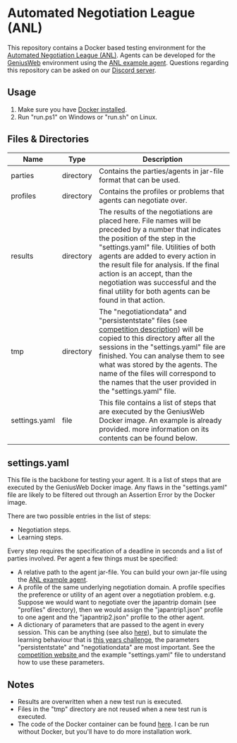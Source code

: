 # Automated Negotiation League (ANL)
This repository contains a Docker based testing environment for the [Automated Negotiation League (ANL)](http://web.tuat.ac.jp/~katfuji/ANAC2021/genius.html). Agents can be developed for the [GeniusWeb](https://tracinsy.ewi.tudelft.nl/pubtrac/GeniusWeb) environment using the [ANL example agent](https://github.com/brenting/ANL-2021-example-agent). Questions regarding this repository can be asked on our [Discord server](https://discord.gg/qvXK3DJTuz).

## Usage
1. Make sure you have [Docker installed](https://docs.docker.com/get-docker/).
2. Run "run.ps1" on Windows or "run.sh" on Linux.

## Files & Directories
| Name | Type | Description |
| ----------- | ----------- | --------- |
| parties | directory | Contains the parties/agents in jar-file format that can be used. |
| profiles | directory | Contains the profiles or problems that agents can negotiate over. |
| results | directory | The results of the negotiations are placed here. File names will be preceded by a number that indicates the position of the step in the "settings.yaml" file. Utilities of both agents are added to every action in the result file for analysis. If the final action is an accept, than the negotiation was successful and the final utility for both agents can be found in that action.|
| tmp | directory | The "negotiationdata" and "persistentstate" files (see [competition description](http://web.tuat.ac.jp/~katfuji/ANAC2021/genius.html)) will be copied to this directory after all the sessions in the "settings.yaml" file are finished. You can analyse them to see what was stored by the agents. The name of the files will correspond to the names that the user provided in the "settings.yaml" file. |
| settings.yaml | file | This file contains a list of steps that are executed by the GeniusWeb Docker image. An example is already provided. more information on its contents can be found below. |

## settings.yaml
This file is the backbone for testing your agent. It is a list of steps that are executed by the GeniusWeb Docker image. Any flaws in the "settings.yaml" file are likely to be filtered out through an Assertion Error by the Docker image.

There are two possible entries in the list of steps:
- Negotiation steps.
- Learning steps.

Every step requires the specification of a deadline in seconds and a list of parties involved. Per agent a few things must be specified:
- A relative path to the agent jar-file. You can build your own jar-file using the [ANL example agent](https://github.com/brenting/ANL-2021-example-agent).
- A profile of the same underlying negotiation domain. A profile specifies the preference or utility of an agent over a negotiation problem. e.g. Suppose we would want to negotiate over the japantrip domain (see "profiles" directory), then we would assign the "japantrip1.json" profile to one agent and the "japantrip2.json" profile to the other agent.
- A dictionary of parameters that are passed to the agent in every session. This can be anything (see also [here](https://tracinsy.ewi.tudelft.nl/pubtrac/GeniusWeb#PartyParameters)), but to simulate the learning behaviour that is [this years challenge](http://web.tuat.ac.jp/~katfuji/ANAC2021/genius.html), the parameters "persistentstate" and "negotiationdata" are most important. See the [competition website ](http://web.tuat.ac.jp/~katfuji/ANAC2021/genius.html) and the example "settings.yaml" file to understand how to use these parameters.

## Notes
- Results are overwritten when a new test run is executed.
- Files in the "tmp" directory are not reused when a new test run is executed.
- The code of the Docker container can be found [here](https://github.com/brenting/ANL-2021-docker-runner). I can be run without Docker, but you'll have to do more installation work.

